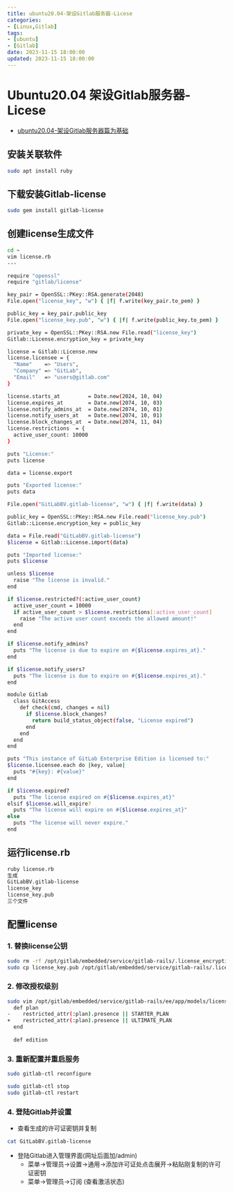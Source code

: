 ```yaml
---
title: ubuntu20.04-架设Gitlab服务器-Licese
categories:
- [Linux,Gitlab]
tags:
- [ubuntu]
- [Gitlab]
date: 2023-11-15 18:00:00
updated: 2023-11-15 18:00:00
---
```


# Ubuntu20.04 架设Gitlab服务器-Licese



- [ubuntu20.04-架设Gitlab服务器篇为基础](https://szpzhy.com/2023/11/14/ubuntu20.04_gitlab/)



## 安装关联软件

```bash
sudo apt install ruby
```



## 下载安装Gitlab-license

```bash
sudo gem install gitlab-license
```



## 创建license生成文件

```bash
cd ~
vim license.rb
---

require "openssl"
require "gitlab/license"

key_pair = OpenSSL::PKey::RSA.generate(2048)
File.open("license_key", "w") { |f| f.write(key_pair.to_pem) }

public_key = key_pair.public_key
File.open("license_key.pub", "w") { |f| f.write(public_key.to_pem) }

private_key = OpenSSL::PKey::RSA.new File.read("license_key")
Gitlab::License.encryption_key = private_key

license = Gitlab::License.new
license.licensee = {
  "Name"    => "Users",
  "Company" => "GitLab",
  "Email"   => "users@gitlab.com"
}

license.starts_at         = Date.new(2024, 10, 04)
license.expires_at        = Date.new(2074, 10, 03)
license.notify_admins_at  = Date.new(2074, 10, 01)
license.notify_users_at   = Date.new(2074, 10, 01)
license.block_changes_at  = Date.new(2074, 11, 04)
license.restrictions  = {
  active_user_count: 10000
}

puts "License:"
puts license

data = license.export

puts "Exported license:"
puts data

File.open("GitLabBV.gitlab-license", "w") { |f| f.write(data) }

public_key = OpenSSL::PKey::RSA.new File.read("license_key.pub")
Gitlab::License.encryption_key = public_key

data = File.read("GitLabBV.gitlab-license")
$license = Gitlab::License.import(data)

puts "Imported license:"
puts $license

unless $license
  raise "The license is invalid."
end

if $license.restricted?(:active_user_count)
  active_user_count = 10000
  if active_user_count > $license.restrictions[:active_user_count]
    raise "The active user count exceeds the allowed amount!"
  end
end

if $license.notify_admins?
  puts "The license is due to expire on #{$license.expires_at}."
end

if $license.notify_users?
  puts "The license is due to expire on #{$license.expires_at}."
end

module Gitlab
  class GitAccess
    def check(cmd, changes = nil)
      if $license.block_changes?
        return build_status_object(false, "License expired")
      end
    end
  end
end

puts "This instance of GitLab Enterprise Edition is licensed to:"
$license.licensee.each do |key, value|
  puts "#{key}: #{value}"
end

if $license.expired?
  puts "The license expired on #{$license.expires_at}"
elsif $license.will_expire?
  puts "The license will expire on #{$license.expires_at}"
else
  puts "The license will never expire."
end

```



## 运行license.rb

```bash
ruby license.rb
生成
GitLabBV.gitlab-license
license_key
license_key.pub
三个文件
```



## 配置license

###  1. 替换license公钥

```bash
sudo rm -rf /opt/gitlab/embedded/service/gitlab-rails/.license_encryption_key.pub
sudo cp license_key.pub /opt/gitlab/embedded/service/gitlab-rails/.license_encryption_key.pub
```



### 2. 修改授权级别

```bash
sudo vim /opt/gitlab/embedded/service/gitlab-rails/ee/app/models/license.rb
  def plan
-    restricted_attr(:plan).presence || STARTER_PLAN
+    restricted_attr(:plan).presence || ULTIMATE_PLAN
  end
 
  def edition
```



### 3. 重新配置并重启服务

```bash
sudo gitlab-ctl reconfigure

sudo gitlab-ctl stop
sudo gitlab-ctl restart
```



### 4. 登陆Gitlab并设置

- 查看生成的许可证密钥并复制

```bash
cat GitLabBV.gitlab-license
```

- 登陆Gitlab进入管理界面(网址后面加/admin)
  - 菜单->管理员->设置->通用->添加许可证处点击展开->粘贴刚复制的许可证密钥
  - 菜单->管理员->订阅 (查看激活状态)